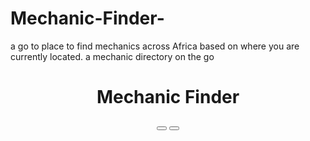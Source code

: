 # Mechanic-Finder-
a go to place to find mechanics across Africa based on where you are currently located.
 a mechanic directory on the go
 <!DOCTYPE html>
<html>
<head>
  <meta charset="utf-8">
  <meta http-equiv="X-UA-Compatible" content="IE=edge">
  <meta name="viewport" content="width=device-width, initial-scale=1.0">
  <title>Mechanic Finder </title>
  <!-- Insert link to styles.css here -->
</head>
<body>
  <header class="header">
    <h1 class="header__title">Mechanic Finder</h1>
    <button id="butRefresh" class="headerButton"></button>
    <button id="butAdd" class="headerButton"></button>
  </header>

  <main class="main" hidden>
    <!-- Mech finder html here -->
  </main>

  <div class="dialog-container">
    <!-- Insert add-new-city-dialog.html here -->
  </div>

  <div class="loader">
    <svg viewBox="0 0 32 32" width="32" height="32">
      <circle id="spinner" cx="16" cy="16" r="14" fill="none"></circle>
    </svg>
  </div>

  <!-- Insert link to app.js here -->
</body>
</html>
